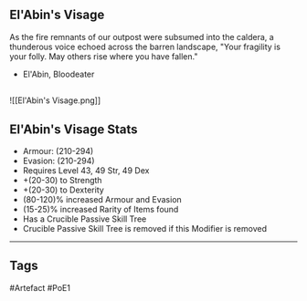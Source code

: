 ## El'Abin's Visage
As the fire remnants of our outpost were subsumed into the caldera,
a thunderous voice echoed across the barren landscape,
"Your fragility is your folly. May others rise where you have fallen."
- El'Abin, Bloodeater
##
![[El'Abin's Visage.png]]
## El'Abin's Visage Stats
- Armour: (210-294)
- Evasion: (210-294)
- Requires Level 43, 49 Str, 49 Dex
- +(20-30) to Strength
- +(20-30) to Dexterity
- (80-120)% increased Armour and Evasion
- (15-25)% increased Rarity of Items found
- Has a Crucible Passive Skill Tree
- Crucible Passive Skill Tree is removed if this Modifier is removed


---
## Tags
#Artefact
#PoE1